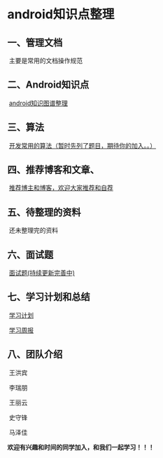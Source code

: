 # android知识点整理

## 一、管理文档

​	主要是常用的文档操作规范

## 二、Android知识点

​	[android知识图谱整理](Android技术点/SUMMARY.md)

## 三、算法

​	[开发常用的算法（暂时先列了题目，期待你的加入。。）](算法/常用算法.md)

## 四、推荐博客和文章、

​         [推荐博主和博客，欢迎大家推荐和自荐](推荐博客和文章/推荐博客和文章.md)

## 五、待整理的资料

​       还未整理完的资料

## 六、面试题

​      [面试题(持续更新完善中)](面试题/面试.md)

## 七、学习计划和总结

​	[学习计划](学习计划.md)

​	[学习周报](学习周报.md)

## 八、团队介绍

​	 王洪宾

​	 李瑞朋

​	王丽云

​	史守锋

​	马泽佳

**欢迎有兴趣和时间的同学加入，和我们一起学习！！！**

